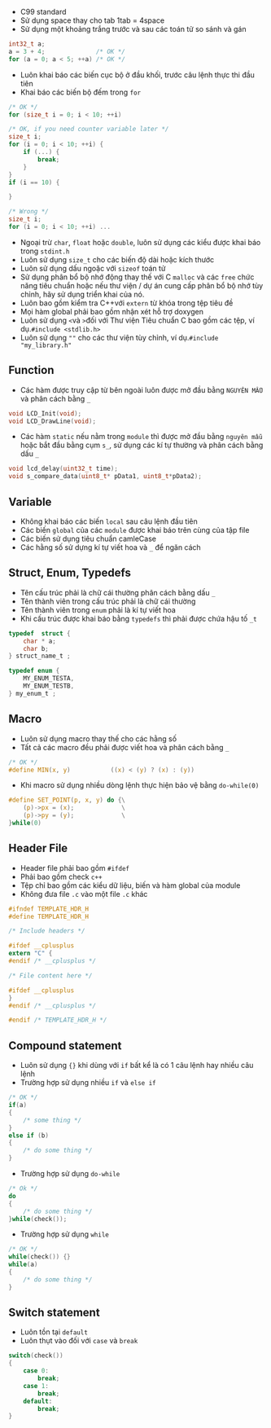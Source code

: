 - C99 standard
- Sử dụng space thay cho tab 1tab = 4space
- Sử dụng một khoảng trắng trước và sau các toán tử so sánh và gán
```c
int32_t a;
a = 3 + 4;              /* OK */
for (a = 0; a < 5; ++a) /* OK */
```
- Luôn khai báo các biến cục bộ ở đầu khối, trước câu lệnh thực thi đầu tiên
- Khai báo các biến bộ đếm trong `for`
```c
/* OK */
for (size_t i = 0; i < 10; ++i)

/* OK, if you need counter variable later */
size_t i;
for (i = 0; i < 10; ++i) {
    if (...) {
        break;
    }
}
if (i == 10) {

}

/* Wrong */
size_t i;
for (i = 0; i < 10; ++i) ...
```
- Ngoại trừ `char`, `float` hoặc `double`, luôn sử dụng các kiểu được khai báo trong `stdint.h`
- Luôn sử dụng `size_t` cho các biến độ dài hoặc kích thước
- Luôn sử dụng dấu ngoặc với `sizeof` toán tử
- Sử dụng phân bổ bộ nhớ động thay thế với C `malloc` và các `free` chức năng tiêu chuẩn hoặc nếu thư viện / dự án cung cấp phân bổ bộ nhớ tùy chỉnh, hãy sử dụng triển khai của nó.
- Luôn bao gồm kiểm tra C++với `extern` từ khóa trong tệp tiêu đề
- Mọi hàm global phải bao gồm nhận xét hỗ trợ doxygen
- Luôn sử dụng `<`và `>`đối với Thư viện Tiêu chuẩn C bao gồm các tệp, ví dụ.`#include <stdlib.h>`
- Luôn sử dụng `""` cho các thư viện tùy chỉnh, ví dụ.`#include "my_library.h"`

## Function
- Các hàm được truy cập từ bên ngoài luôn được mở đầu bằng `NGUYÊN MẪU` và phân cách bằng `_`
```c
void LCD_Init(void);
void LCD_DrawLine(void);
```
- Các hàm `static` nếu nằm trong `module` thì được mở đầu bằng `nguyên mẫu` hoặc bắt đầu bằng cụm `s_`, sử dụng các kí tự thường và phân cách bằng dấu `_`
```c
void lcd_delay(uint32_t time);
void s_compare_data(uint8_t* pData1, uint8_t*pData2);
```

## Variable
- Không khai báo các biến `local` sau câu lệnh đầu tiên
- Các biến `global` của các `module` được khai báo trên cùng của tập file
- Các biến sử dụng tiêu chuẩn camleCase
- Các hằng số sử dựng kí tự viết hoa và `_` để ngăn cách

## Struct, Enum, Typedefs
- Tên cấu trúc phải là chữ cái thường phân cách bằng dấu `_`
- Tên thành viên trong cấu trúc phải là chữ cái thường
- Tên thành viên trong `enum` phải là kí tự viết hoa
- Khi cấu trúc được khai báo bằng `typedefs` thì phải được chứa hậu tố `_t`
```c
typedef  struct {
    char * a;
    char b; 
} struct_name_t ;

typedef enum { 
    MY_ENUM_TESTA, 
    MY_ENUM_TESTB, 
} my_enum_t ;

```

## Macro
- Luôn sử dụng macro thay thế cho các hằng số
- Tất cả các macro đều phải được viết hoa và phân cách bằng `_`
```c
/* OK */
#define MIN(x, y)           ((x) < (y) ? (x) : (y))
```

- Khi macro sử dụng nhiều dòng lệnh thực hiện bảo vệ bằng `do-while(0)`
```c
#define SET_POINT(p, x, y) do {\
    (p)->px = (x);             \
    (p)->py = (y);             \
}while(0)
```

## Header File
- Header file phải bao gồm `#ifdef`
- Phải bao gồm check `c++`
- Tệp chỉ bao gồm các kiểu dữ liệu, biến và hàm global của module
- Không đưa file `.c` vào một file `.c` khác
```c
#ifndef TEMPLATE_HDR_H
#define TEMPLATE_HDR_H

/* Include headers */

#ifdef __cplusplus
extern "C" {
#endif /* __cplusplus */

/* File content here */

#ifdef __cplusplus
}
#endif /* __cplusplus */

#endif /* TEMPLATE_HDR_H */
```

## Compound statement
- Luôn sử dụng `{}` khi dùng với `if` bất kể là có 1 câu lệnh hay nhiều câu lệnh
- Trường hợp sử dụng nhiều `if` và `else if`
```c
/* OK */
if(a)
{
    /* some thing */
}
else if (b)
{
    /* do some thing */
}
```
- Trường hợp sử dụng `do-while`
```c
/* Ok */
do
{
    /* do some thing */
}while(check());
```

- Trường hợp sử dụng `while`
```c
/* OK */
while(check()) {}
while(a)
{
    /* do some thing */
}
```

## Switch statement
- Luôn tồn tại `default`
- Luôn thụt vào đối với `case` và `break`
```C
switch(check())
{
    case 0:
        break;
    case 1:
        break;
    default:
        break;
}
```
